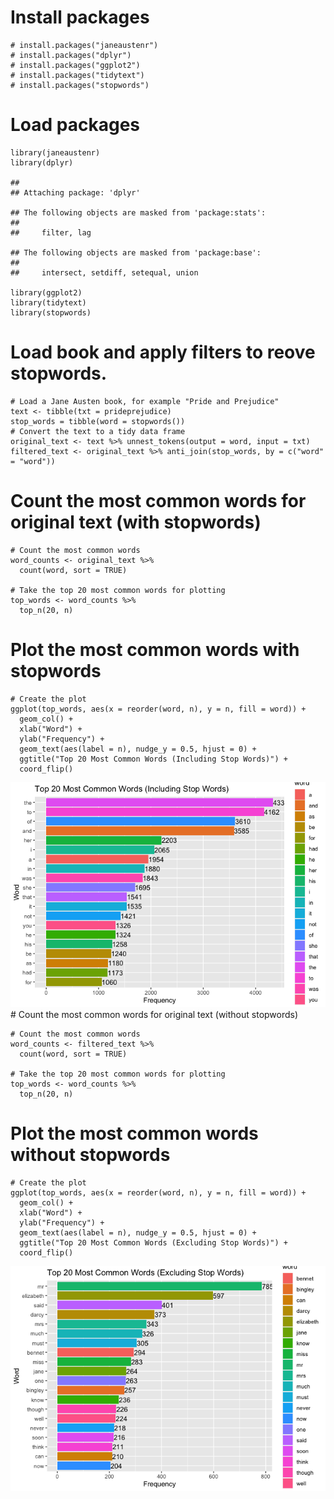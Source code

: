 # Install packages

    # install.packages("janeaustenr")
    # install.packages("dplyr")
    # install.packages("ggplot2")
    # install.packages("tidytext")
    # install.packages("stopwords")

# Load packages

    library(janeaustenr)
    library(dplyr)

    ## 
    ## Attaching package: 'dplyr'

    ## The following objects are masked from 'package:stats':
    ## 
    ##     filter, lag

    ## The following objects are masked from 'package:base':
    ## 
    ##     intersect, setdiff, setequal, union

    library(ggplot2)
    library(tidytext)
    library(stopwords)

# Load book and apply filters to reove stopwords.

    # Load a Jane Austen book, for example "Pride and Prejudice"
    text <- tibble(txt = prideprejudice)
    stop_words = tibble(word = stopwords())
    # Convert the text to a tidy data frame
    original_text <- text %>% unnest_tokens(output = word, input = txt)
    filtered_text <- original_text %>% anti_join(stop_words, by = c("word" = "word"))

# Count the most common words for original text (with stopwords)

    # Count the most common words
    word_counts <- original_text %>%
      count(word, sort = TRUE)

    # Take the top 20 most common words for plotting
    top_words <- word_counts %>%
      top_n(20, n)

# Plot the most common words with stopwords

    # Create the plot
    ggplot(top_words, aes(x = reorder(word, n), y = n, fill = word)) +
      geom_col() +
      xlab("Word") +
      ylab("Frequency") +
      geom_text(aes(label = n), nudge_y = 0.5, hjust = 0) +
      ggtitle("Top 20 Most Common Words (Including Stop Words)") +
      coord_flip()

![](Exercise1_files/figure-markdown_strict/unnamed-chunk-5-1.png) \#
Count the most common words for original text (without stopwords)

    # Count the most common words
    word_counts <- filtered_text %>%
      count(word, sort = TRUE)

    # Take the top 20 most common words for plotting
    top_words <- word_counts %>%
      top_n(20, n)

# Plot the most common words without stopwords

    # Create the plot
    ggplot(top_words, aes(x = reorder(word, n), y = n, fill = word)) +
      geom_col() +
      xlab("Word") +
      ylab("Frequency") +
      geom_text(aes(label = n), nudge_y = 0.5, hjust = 0) +
      ggtitle("Top 20 Most Common Words (Excluding Stop Words)") +
      coord_flip()

![](Exercise1_files/figure-markdown_strict/unnamed-chunk-7-1.png)
